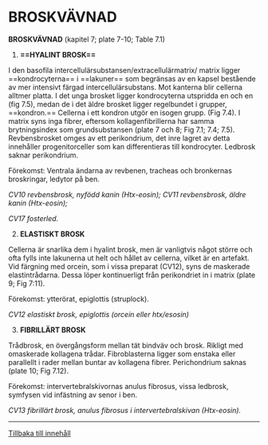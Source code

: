 # BROSKVÄVNAD

<span id="_Toc112582145" class="anchor"></span>**BROSKVÄVNAD** (kapitel 7; plate 7-10; Table 7.1)

1.  **==HYALINT BROSK==**

I den basofila intercellulärsubstansen/extracellulärmatrix/ matrix ligger ==kondrocyterna== i ==lakuner== som begränsas av en kapsel bestående av mer intensivt färgad intercellulärsubstans. Mot kanterna blir cellerna alltmer platta. I det unga brosket ligger kondrocyterna utspridda en och en (fig 7.5), medan de i det äldre brosket ligger regelbundet i grupper, ==kondron.== Cellerna i ett kondron utgör en isogen grupp. (Fig 7.4). I matrix syns inga fibrer, eftersom kollagenfibrillerna har samma brytningsindex som grundsubstansen (plate 7 och 8; Fig 7.1; 7.4; 7.5). Revbensbrosket omges av ett perikondrium, det inre lagret av detta innehåller progenitorceller som kan differentieras till kondrocyter. Ledbrosk saknar perikondrium.

Förekomst: Ventrala ändarna av revbenen, tracheas och bronkernas broskringar, ledytor på ben.

*CV10 revbensbrosk, nyfödd kanin (Htx-eosin); CV11 revbensbrosk, äldre kanin (Htx-eosin);*

*CV17 fosterled.*

2.  **ELASTISKT BROSK**

Cellerna är snarlika dem i hyalint brosk, men är vanligtvis något större och ofta fylls inte lakunerna ut helt och hållet av cellerna, vilket är en artefakt. Vid färgning med orcein, som i vissa preparat (CV12), syns de maskerade elastintrådarna. Dessa löper kontinuerligt från perikondriet in i matrix (plate 9; Fig 7:11).

Förekomst: ytterörat, epiglottis (struplock).

*CV12 elastiskt brosk, epiglottis (orcein eller htx/esosin)*

3.  **FIBRILLÄRT BROSK**

Trådbrosk, en övergångsform mellan tät bindväv och brosk. Rikligt med omaskerade kollagena trådar. Fibroblasterna ligger som enstaka eller parallellt i rader mellan buntar av kollagena fibrer. Perichondrium saknas (plate 10; Fig 7.12).

Förekomst: intervertebralskivornas anulus fibrosus, vissa ledbrosk, symfysen vid infästning av senor i ben.

*CV13 fibrillärt brosk, anulus fibrosus i intervertebralskivan (Htx-eosin).*

------------------------------------------------------------------------

[Tillbaka till innehåll](DEMOkompedium%20T1%20.html)
